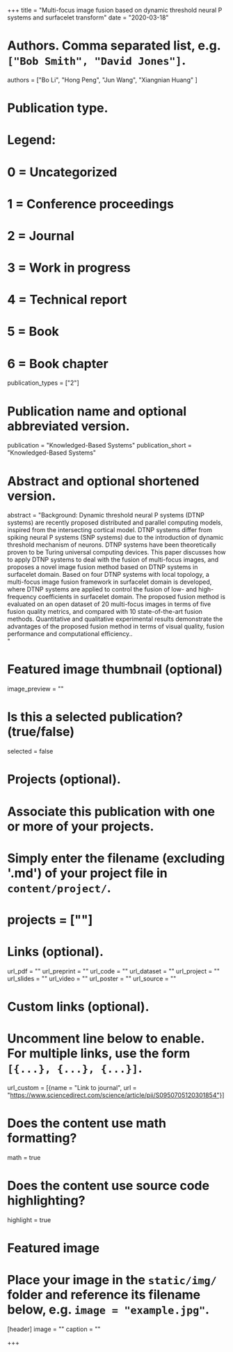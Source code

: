 +++
title = "Multi-focus image fusion based on dynamic threshold neural P systems and surfacelet transform"
date = "2020-03-18"

# Authors. Comma separated list, e.g. `["Bob Smith", "David Jones"]`.
authors = ["Bo Li", "Hong Peng", "Jun Wang", "Xiangnian Huang" ]

# Publication type.
# Legend:
# 0 = Uncategorized
# 1 = Conference proceedings
# 2 = Journal
# 3 = Work in progress
# 4 = Technical report
# 5 = Book
# 6 = Book chapter
publication_types = ["2"]

# Publication name and optional abbreviated version.
publication = "Knowledged-Based Systems"
publication_short = "Knowledged-Based Systems"

# Abstract and optional shortened version.
abstract = "Background: Dynamic threshold neural P systems (DTNP systems) are recently proposed distributed and parallel computing models, inspired from the intersecting cortical model. DTNP systems differ from spiking neural P systems (SNP systems) due to the introduction of dynamic threshold mechanism of neurons. DTNP systems have been theoretically proven to be Turing universal computing devices. This paper discusses how to apply DTNP systems to deal with the fusion of multi-focus images, and proposes a novel image fusion method based on DTNP systems in surfacelet domain. Based on four DTNP systems with local topology, a multi-focus image fusion framework in surfacelet domain is developed, where DTNP systems are applied to control the fusion of low- and high-frequency coefficients in surfacelet domain. The proposed fusion method is evaluated on an open dataset of 20 multi-focus images in terms of five fusion quality metrics, and compared with 10 state-of-the-art fusion methods. Quantitative and qualitative experimental results demonstrate the advantages of the proposed fusion method in terms of visual quality, fusion performance and computational efficiency..<br>"

# Featured image thumbnail (optional)
image_preview = ""

# Is this a selected publication? (true/false)
selected = false

# Projects (optional).
#   Associate this publication with one or more of your projects.
#   Simply enter the filename (excluding '.md') of your project file in `content/project/`.
# projects = [""]

# Links (optional).
url_pdf = ""
url_preprint = ""
url_code = ""
url_dataset = ""
url_project = ""
url_slides = ""
url_video = ""
url_poster = ""
url_source = ""

# Custom links (optional).
#   Uncomment line below to enable. For multiple links, use the form `[{...}, {...}, {...}]`.
url_custom = [{name = "Link to journal", url = "https://www.sciencedirect.com/science/article/pii/S0950705120301854"}]

# Does the content use math formatting?
math = true

# Does the content use source code highlighting?
highlight = true

# Featured image
# Place your image in the `static/img/` folder and reference its filename below, e.g. `image = "example.jpg"`.
[header]
image = ""
caption = ""

+++

<!-- More detail can easily be written here using *Markdown* and $\rm \LaTeX$ math code. -->
